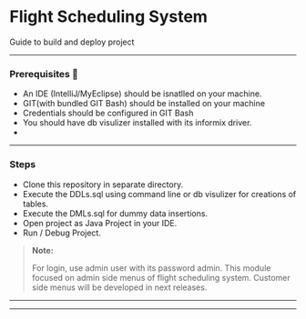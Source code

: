 # Flight Scheduling System
Guide to build and deploy project

---
### Prerequisites  📝
- An IDE (IntelliJ/MyEclipse) should be isnatlled on your machine.
- GIT(with bundled GIT Bash) should be installed on your machine
- Credentials should be configured in GIT Bash
- You should have db visulizer installed with its informix driver.
-
---
### Steps
- Clone this repository in separate directory.
- Execute the DDLs.sql using command line or db visulizer for creations of tables.
- Execute the DMLs.sql for dummy data insertions.
- Open project as Java Project in your IDE.
- Run / Debug Project.

> **Note:**
>
> For login, use admin user with its password admin.
> This module focused on admin side menus of flight scheduling system.
> Customer side menus will be developed in next releases.
> 
> 
---

---
